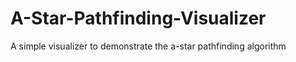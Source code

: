 # A-Star-Pathfinding-Visualizer
A simple visualizer to demonstrate the a-star pathfinding algorithm
